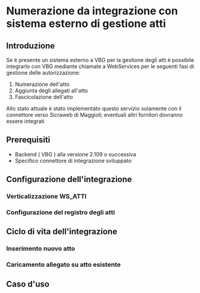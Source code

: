 # Numerazione da integrazione con sistema esterno di gestione atti

## Introduzione
Se è presente un sistema esterno a VBG per la gestione degli atti è possibile integrarlo con VBG mediante chiamate a WebServices per le seguenti fasi di gestione delle autorizzazione:
1. Numerazione dell'atto
2. Aggiunta degli allegati all'atto 
3. Fascicolazione dell'atto

Allo stato attuale è stato implementato questo servizio solamente con il connettore verso Sicraweb di Maggioli; eventuali altri fornitori dovranno essere integrati

## Prerequisiti
 - Backend ( VBG ) alla versione 2.109 o successiva
 - Specifico connettore di integrazione sviluppato

## Configurazione dell'integrazione

### Verticalizzazione WS_ATTI

### Configurazione del registro degli atti

## Ciclo di vita dell'integrazione

### Inserimento nuovo atto
### Caricamento allegato su atto esistente

## Caso d'uso
